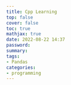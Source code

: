 ```yaml
---
title: Cpp Learning
top: false
cover: false
toc: true
mathjax: true
date: 2022-08-22 14:37
password:
summary:
tags:
- Pandas
categories:
- programming
---
```


